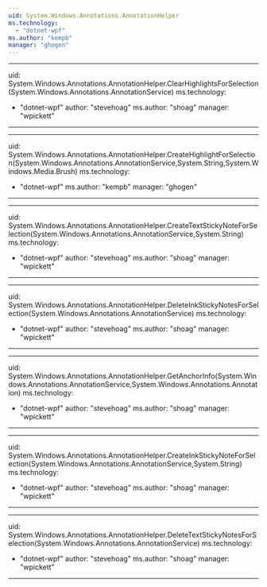 ```yaml
---
uid: System.Windows.Annotations.AnnotationHelper
ms.technology: 
  - "dotnet-wpf"
ms.author: "kempb"
manager: "ghogen"
---
```


---
uid: System.Windows.Annotations.AnnotationHelper.ClearHighlightsForSelection(System.Windows.Annotations.AnnotationService)
ms.technology: 
  - "dotnet-wpf"
author: "stevehoag"
ms.author: "shoag"
manager: "wpickett"
---

---
uid: System.Windows.Annotations.AnnotationHelper.CreateHighlightForSelection(System.Windows.Annotations.AnnotationService,System.String,System.Windows.Media.Brush)
ms.technology: 
  - "dotnet-wpf"
ms.author: "kempb"
manager: "ghogen"
---

---
uid: System.Windows.Annotations.AnnotationHelper.CreateTextStickyNoteForSelection(System.Windows.Annotations.AnnotationService,System.String)
ms.technology: 
  - "dotnet-wpf"
author: "stevehoag"
ms.author: "shoag"
manager: "wpickett"
---

---
uid: System.Windows.Annotations.AnnotationHelper.DeleteInkStickyNotesForSelection(System.Windows.Annotations.AnnotationService)
ms.technology: 
  - "dotnet-wpf"
author: "stevehoag"
ms.author: "shoag"
manager: "wpickett"
---

---
uid: System.Windows.Annotations.AnnotationHelper.GetAnchorInfo(System.Windows.Annotations.AnnotationService,System.Windows.Annotations.Annotation)
ms.technology: 
  - "dotnet-wpf"
author: "stevehoag"
ms.author: "shoag"
manager: "wpickett"
---

---
uid: System.Windows.Annotations.AnnotationHelper.CreateInkStickyNoteForSelection(System.Windows.Annotations.AnnotationService,System.String)
ms.technology: 
  - "dotnet-wpf"
author: "stevehoag"
ms.author: "shoag"
manager: "wpickett"
---

---
uid: System.Windows.Annotations.AnnotationHelper.DeleteTextStickyNotesForSelection(System.Windows.Annotations.AnnotationService)
ms.technology: 
  - "dotnet-wpf"
author: "stevehoag"
ms.author: "shoag"
manager: "wpickett"
---
